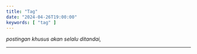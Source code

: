 ```yaml
---
title: "Tag"
date: "2024-04-26T19:00:00"
keywords: [ "tag" ]
---
```


*postingan khusus akan selalu ditandai,*

---
